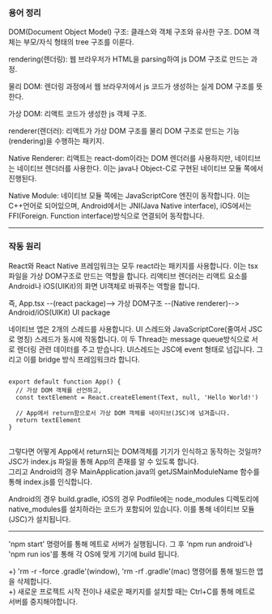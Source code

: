 ### 용어 정리
DOM(Document Object Model) 구조: 클래스와 객체 구조와 유사한 구조. DOM 객체는 부모/자식 형태의 tree 구조를 이룬다.  

rendering(렌더링): 웹 브라우저가 HTML을 parsing하여 js DOM 구조로 만드는 과정. 

물리 DOM: 렌더링 과정에서 웹 브라우저에서 js 코드가 생성하는 실게 DOM 구조를 뜻한다.  

가상 DOM: 리액트 코드가 생성한 js 객체 구조. 

renderer(렌더러): 리액트가 가상 DOM 구조를 물리 DOM 구조로 만드는 기능(rendering)을 수행하는 패키지. 

Native Renderer: 리액트는 react-dom이라는 DOM 렌더러를 사용하지만, 네이티브는 네이티브 렌더러를 사용한다. 이는 java나 Object-C로 구현된 네이티브 모듈 쪽에서 진행된다.  

Native Module: 네이티브 모듈 쪽에는 JavaScriptCore 엔진이 동작합니다. 이는 C++언어로 되어있으며, Android에서는 JNI(Java Native interface), iOS에서는 FFI(Foreign. Function interface)방식으로 연결되어 동작합니다.  

---   
### 작동 원리   
React와 React Native 프레임워크는 모두 react라는 패키지를 사용합니다. 이는 tsx파일을 가상 DOM구조로 만드는 역할을 합니다. 리액티브 렌더러는 리액트 요소를 Android나 iOS(UIKit)의 화면 UI객체로 바꿔주는 역할을 합니다.  

즉, App.tsx --(react package)--> 가상 DOM구조 --(Native renderer)--> Android/iOS(UIKit) UI package  

네이티브 앱은 2개의 스레드를 사용합니다. UI 스레드와 JavaScriptCore(줄여서 JSC로 명칭) 스레드가 동시에 작동합니다. 이 두 Thread는 message queue방식으로 서로 렌더링 관련 데이터를 주고 받습니다. UI스레드는 JSC에 event 형태로 넘깁니다. 그리고 이를 bridge 방식 프레임워크라 합니다.  

<pre>
<code>
export default function App() {
  // 가상 DOM 객체를 선언하고,
  const textElement = React.createElement(Text, null, 'Hello World!')
  
  // App에서 return함으로서 가상 DOM 객체를 네이티브(JSC)에 넘겨줍니다.
  return textElement
}
</code>
</pre>
그렇다면 어떻게 App에서 return되는 DOM객체를 기기가 인식하고 동작하는 것일까?   
JSC가 index.js 파일을 통해 App의 존재를 알 수 있도록 합니다.   
그리고 Android의 경우 MainApplication.java의 getJSMainModuleName 함수를 통해 index.js를 인식합니다.   

Android의 경우 build.gradle, iOS의 경우 Podfile에는 node_modules 디렉토리에 native_modules를 설치하라는 코드가 포함되어 있습니다. 이를 통해 네이티브 모듈(JSC)가 설치됩니다.   

---  
'npm start' 명령어를 통해 메트로 서버가 실행됩니다. 그 후 'npm run android'나 'npm run ios'를 통해 각 OS에 맞게 기기에 build 됩니다.   

+) 'rm -r -force .gradle'(window), 'rm -rf .gradle'(mac) 명령어를 통해 빌드한 앱을 삭제합니다.   
+) 새로운 프로젝트 시작 전이나 새로운 패키지를 설치할 때는 Ctrl+C를 통해 메트로 서버를 중지해야합니다.


